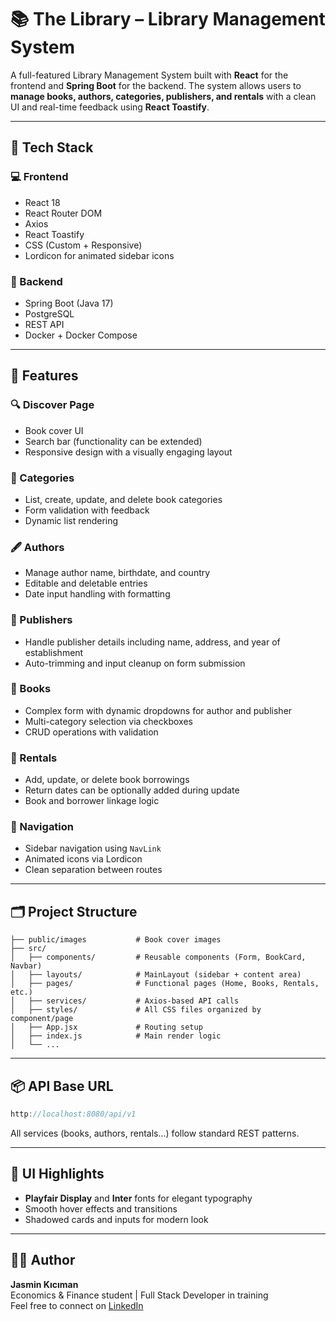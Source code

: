 # 📚 The Library – Library Management System

A full-featured Library Management System built with **React** for the frontend and **Spring Boot** for the backend. The system allows users to **manage books, authors, categories, publishers, and rentals** with a clean UI and real-time feedback using **React Toastify**.

---

## 🔧 Tech Stack

### 💻 Frontend
- React 18
- React Router DOM
- Axios
- React Toastify
- CSS (Custom + Responsive)
- Lordicon for animated sidebar icons

### 🚀 Backend
- Spring Boot (Java 17)
- PostgreSQL
- REST API
- Docker + Docker Compose

---

## 🌟 Features

### 🔍 Discover Page
- Book cover UI
- Search bar (functionality can be extended)
- Responsive design with a visually engaging layout

### 📁 Categories
- List, create, update, and delete book categories
- Form validation with feedback
- Dynamic list rendering

### 🖋 Authors
- Manage author name, birthdate, and country
- Editable and deletable entries
- Date input handling with formatting

### 🏢 Publishers
- Handle publisher details including name, address, and year of establishment
- Auto-trimming and input cleanup on form submission

### 📘 Books
- Complex form with dynamic dropdowns for author and publisher
- Multi-category selection via checkboxes
- CRUD operations with validation

### 📄 Rentals
- Add, update, or delete book borrowings
- Return dates can be optionally added during update
- Book and borrower linkage logic

### 🧭 Navigation
- Sidebar navigation using `NavLink`
- Animated icons via Lordicon
- Clean separation between routes

---

## 🗂 Project Structure

```
├── public/images           # Book cover images
├── src/
│   ├── components/         # Reusable components (Form, BookCard, Navbar)
│   ├── layouts/            # MainLayout (sidebar + content area)
│   ├── pages/              # Functional pages (Home, Books, Rentals, etc.)
│   ├── services/           # Axios-based API calls
│   ├── styles/             # All CSS files organized by component/page
│   ├── App.jsx             # Routing setup
│   ├── index.js            # Main render logic
│   └── ...
```
---

## 📦 API Base URL

```js
http://localhost:8080/api/v1
```

All services (books, authors, rentals...) follow standard REST patterns.

---

## 🎨 UI Highlights

- **Playfair Display** and **Inter** fonts for elegant typography
- Smooth hover effects and transitions
- Shadowed cards and inputs for modern look

---

## 🙋‍♀️ Author

**Jasmin Kıcıman**  
Economics & Finance student | Full Stack Developer in training  
Feel free to connect on [LinkedIn](https://www.linkedin.com)
